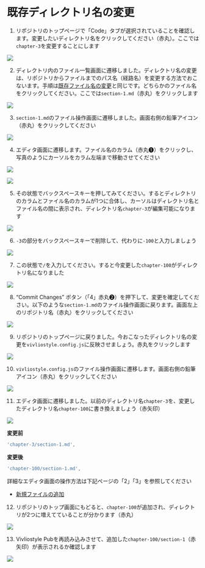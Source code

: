 # 既存ディレクトリ名の変更

1. リポジトリのトップページで「Code」タブが選択されていることを確認します。変更したいディレクトリ名をクリックしてください（赤丸）。ここでは`chapter-3`を変更することにします

![ ](images/directory-operations/rename-an-existing-directory/fig-1.png)

2. ディレクトリ内のファイル一覧画面に遷移しました。ディレクトリ名の変更は、リポジトリからファイルまでのパス名（経路名）を変更する方法でおこないます。手順は[既存ファイル名の変更](/ja/file-operation/renaming-an-existing-file.md)と同じです。どちらかのファイル名をクリックしてください。ここでは`section-1.md`（赤丸）をクリックします

![ ](images/directory-operations/rename-an-existing-directory/fig-2.png)

3. `section-1.md`のファイル操作画面に遷移しました。画面右側の鉛筆アイコン（赤丸）をクリックしてください

![ ](images/directory-operations/rename-an-existing-directory/fig-3.png)

4. エディタ画面に遷移します。ファイル名のカラム（赤丸❶）をクリックし、写真のようにカーソルをカラム左端まで移動させてください

![ ](images/directory-operations/rename-an-existing-directory/fig-4-1.png)

![ ](images/directory-operations/rename-an-existing-directory/fig-4-2.png)

5. その状態でバックスペースキーを押してみてください。するとディレクトリのカラムとファイル名のカラムが1つに合体し、カーソルはディレクトリ名とファイル名の間に表示され、ディレクトリ名`chapter-3`が編集可能になります

![ ](images/directory-operations/rename-an-existing-directory/fig-4-3.png)


6. `-3`の部分をバックスペースキーで削除して、代わりに`-100`と入力しましょう

![ ](images/directory-operations/rename-an-existing-directory/fig-4-4.png)

7. この状態で`/`を入力してください。すると今変更した`chapter-100`がディレクトリ名になりました

![ ](images/directory-operations/rename-an-existing-directory/fig-4-5.png)

8. “Commit Changes” ボタン（「4」赤丸❷）を押下して、変更を確定してください。以下のような`section-1.md`のファイル操作画面に戻ります。画面左上のリポジトリ名（赤丸）をクリックしてください

![ ](images/directory-operations/rename-an-existing-directory/fig-5.png)

9. リポジトリのトップページに戻りました。今おこなったディレクトリ名の変更を`vivliostyle.config.js`に反映させましょう。赤丸をクリックします

![ ](images/directory-operations/rename-an-existing-directory/fig-6.png)

10. `vivliostyle.config.js`のファイル操作画面に遷移します。画面右側の鉛筆アイコン（赤丸）をクリックしてください

![ ](images/directory-operations/rename-an-existing-directory/fig-7.png)

11. エディタ画面に遷移しました。以前のディレクトリ名`chapter-3`を、変更したディレクトリ名`chapter-100`に書き換えましょう（赤矢印）

![ ](images/directory-operations/rename-an-existing-directory/fig-8.png)

**変更前**
```js
'chapter-3/section-1.md',
```

**変更後**
```js
'chapter-100/section-1.md',
```
詳細なエディタ画面の操作方法は下記ページの「2」「3」を参照してください

- [新規ファイルの追加](/ja/file-operation/adding-a-new-file.md)


12. リポジトリのトップ画面にもどると、`chapter-100`が追加され、ディレクトリが2つに増えてていることが分かります（赤丸）

![ ](images/directory-operations/rename-an-existing-directory/fig-9.png)

13. Vivliostyle Pubを再読み込みさせて、追加した`chapter-100/section-1`（赤矢印）が表示されるか確認します

![ ](images/directory-operations/rename-an-existing-directory/fig-10.png)